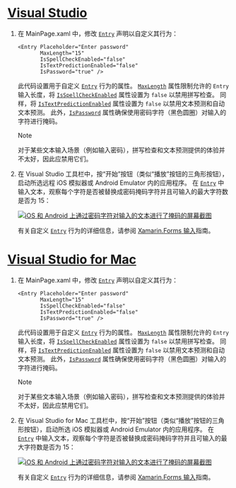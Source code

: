 # <a name="visual-studiotabvswin"></a>[Visual Studio](#tab/vswin)

1. 在 MainPage.xaml 中，修改 [`Entry`](xref:Xamarin.Forms.Entry) 声明以自定义其行为：

    ```xaml
    <Entry Placeholder="Enter password"
           MaxLength="15"
           IsSpellCheckEnabled="false"
           IsTextPredictionEnabled="false"
           IsPassword="true" />
    ```

    此代码设置用于自定义 [`Entry`](xref:Xamarin.Forms.Entry) 行为的属性。 [`MaxLength`](xref:Xamarin.Forms.InputView.MaxLength) 属性限制允许的 `Entry` 输入长度，将 [`IsSpellCheckEnabled`](xref:Xamarin.Forms.InputView.IsSpellCheckEnabled) 属性设置为 `false` 以禁用拼写检查。 同样，将 [`IsTextPredictionEnabled`](xref:Xamarin.Forms.Entry.IsTextPredictionEnabled) 属性设置为 `false` 以禁用文本预测和自动文本预测。 此外，[`IsPassword`](xref:Xamarin.Forms.Entry.IsPassword) 属性确保使用密码字符（黑色圆圈）对输入的字符进行掩码。

    > [!NOTE]
    > 对于某些文本输入场景（例如输入密码），拼写检查和文本预测提供的体验并不太好，因此应禁用它们。

1. 在 Visual Studio 工具栏中，按“开始”按钮（类似“播放”按钮的三角形按钮），启动所选远程 iOS 模拟器或 Android Emulator 内的应用程序。 在 [`Entry`](xref:Xamarin.Forms.Entry) 中输入文本，观察每个字符是否被替换成密码掩码字符并且可输入的最大字符数是否为 15：

    [![iOS 和 Android 上通过密码字符对输入的文本进行了掩码的屏幕截图](../images/customize-behavior.png "带有密码掩码字符的输入")](../images/customize-behavior-large.png#lightbox "Entry with masked password characters")

    有关自定义 [`Entry`](xref:Xamarin.Forms.Entry) 行为的详细信息，请参阅 [Xamarin.Forms 输入](~/xamarin-forms/user-interface/text/entry.md)指南。

# <a name="visual-studio-for-mactabvsmac"></a>[Visual Studio for Mac](#tab/vsmac)

1. 在 MainPage.xaml 中，修改 [`Entry`](xref:Xamarin.Forms.Entry) 声明以自定义其行为：

    ```xaml
    <Entry Placeholder="Enter password"
           MaxLength="15"
           IsSpellCheckEnabled="false"
           IsTextPredictionEnabled="false"
           IsPassword="true" />
    ```

    此代码设置用于自定义 [`Entry`](xref:Xamarin.Forms.Entry) 行为的属性。 [`MaxLength`](xref:Xamarin.Forms.InputView.MaxLength) 属性限制允许的 `Entry` 输入长度，将 [`IsSpellCheckEnabled`](xref:Xamarin.Forms.InputView.IsSpellCheckEnabled) 属性设置为 `false` 以禁用拼写检查。 同样，将 [`IsTextPredictionEnabled`](xref:Xamarin.Forms.Entry.IsTextPredictionEnabled) 属性设置为 `false` 以禁用文本预测和自动文本预测。 此外，[`IsPassword`](xref:Xamarin.Forms.Entry.IsPassword) 属性确保使用密码字符（黑色圆圈）对输入的字符进行掩码。

    > [!NOTE]
    > 对于某些文本输入场景（例如输入密码），拼写检查和文本预测提供的体验并不太好，因此应禁用它们。

1. 在 Visual Studio for Mac 工具栏中，按“开始”按钮（类似“播放”按钮的三角形按钮），启动所选 iOS 模拟器或 Android Emulator 内的应用程序。 在 [`Entry`](xref:Xamarin.Forms.Entry) 中输入文本，观察每个字符是否被替换成密码掩码字符并且可输入的最大字符数是否为 15：

    [![iOS 和 Android 上通过密码字符对输入的文本进行了掩码的屏幕截图](../images/customize-behavior.png "带有密码掩码字符的输入")](../images/customize-behavior-large.png#lightbox "Entry with masked password characters")

    有关自定义 [`Entry`](xref:Xamarin.Forms.Entry) 行为的详细信息，请参阅 [Xamarin.Forms 输入](~/xamarin-forms/user-interface/text/entry.md)指南。
